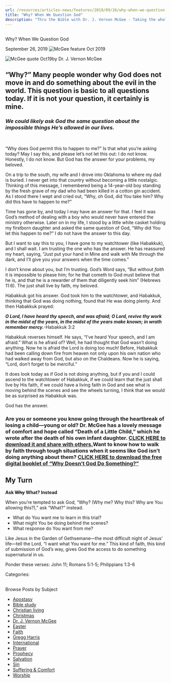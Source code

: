 ```yaml
---
url: /resources/articles-news/features/2019/09/26/why-when-we-question-god
title: "Why? When We Question God"
description: "Thru the Bible with Dr. J. Vernon McGee - Taking the whole Word to the whole world"
---
```







## 
 Why? When We Question God


September 26, 2019
![McGee feature Oct 2019](https://www.ttb.org/images/default-source/Features-and-News/mcgee-feature-oct-2019.jpg?sfvrsn=8bbe1e16_0 "McGee feature Oct 2019")




![McGee quote Oct19](/images/default-source/Features-and-News/mcgee-quote-oct19.jpg?sfvrsn=fdbe1e16_0&MaxWidth=300&MaxHeight=&ScaleUp=false&Quality=High&Method=ResizeFitToAreaArguments&Signature=000D4D36A968655B759B91885B12866D2F372886 "McGee quote Oct19")by Dr. J. Vernon McGee


## “Why?” Many people wonder why God does not move in and do something about the evil in the world. This question is basic to all questions today. If it is not your question, it certainly is mine.


### *We could likely ask God the same question about the impossible things He’s allowed in our lives.*


 


“Why does God permit this to happen to me?” Is that what you’re asking today? May I say this, and please let’s not let this out: I do not know. Honestly, I do not know. But God has the answer for your problems, my beloved.


On a trip to the south, my wife and I drove into Oklahoma to where my dad is buried. I never get into that country without becoming a little nostalgic. Thinking of this message, I remembered being a 14-year-old boy standing by the fresh grave of my dad who had been killed in a cotton gin accident. As I stood there I wept and cried out, “Why, oh God, did You take him? Why did this have to happen to me?”


Time has gone by, and today I may have an answer for that. I feel it was God’s method of dealing with a boy who would never have entered the ministry otherwise. Later on in my life, I stood by a little white casket holding my firstborn daughter and asked the same question of God, “Why did You let this happen to me?” I do not have the answer to this day. 


But I want to say this to you, I have gone to my watchtower (like Habakkuk), and I shall wait. I am trusting the one who has the answer. He has reassured my heart, saying, “Just put your hand in Mine and walk with Me through the dark, and I’ll give you your answers when the time comes.” 


I don’t know about you, but I’m trusting. God’s Word says, “But without *faith* it is impossible to please him; for he that cometh to God must believe that he is, and that he is a rewarder of them that diligently seek him” (Hebrews 11:6). The just shall live by faith, my beloved.


Habakkuk got his answer. God took him to the watchtower, and Habakkuk, thinking that God was doing nothing, found that He was doing plenty. And then Habakkuk prayed:


***O Lord, I have heard thy speech, and was afraid; O Lord, revive thy work in the midst of the years, in the midst of the years make known; in wrath remember mercy.***-Habakkuk 3:2


Habakkuk reverses himself. He says, “I’ve heard Your speech, and I am afraid.” What is he afraid of? Well, he had thought that God wasn’t doing anything. Now he is afraid the Lord is doing too much! Before, Habakkuk had been calling down fire from heaven not only upon his own nation who had walked away from God, but also on the Chaldeans. Now he is saying, “Lord, don’t forget to be merciful.”


It does look today as if God is not doing anything, but if you and I could ascend to the watchtower of Habakkuk, if we could learn that the just shall live by His faith, if we could have a living faith in God and see what is moving behind the scenes and see the wheels turning, I think that we would be as surprised as Habakkuk was.


God has the answer. 


### Are you or someone you know going through the heartbreak of losing a child—young or old? Dr. McGee has a lovely message of comfort and hope called **“Death of a Little Child,”** which he wrote after the death of his own infant daughter. [CLICK HERE to download it and share with others.](https://ttb.org/docs/default-source/Booklets/death-of-a-little-child.pdf?sfvrsn=2)Want to know how to walk by faith through tough situations when it seems like God isn’t doing anything about them? [CLICK HERE to download the free digital booklet of **“Why Doesn’t God Do Something?”**](https://ttb.org/docs/default-source/Booklets/why-doesn-39-t-god-do-something_ttb.pdf?sfvrsn=4)



## My Turn



**Ask ~~Why~~ What? Instead**


When you’re tempted to ask God, “Why? (Why me? Why this? Why are You allowing this?),” ask “What?” instead. 


* What do You want me to learn in this trial?
* What might You be doing behind the scenes?
* What response do You want from me?


Like Jesus in the Garden of Gethsemane—the most difficult night of Jesus’ life—tell the Lord, “I want what You want for me.” This kind of faith, this kind of submission of God’s way, gives God the access to do something supernatural in us. 


Ponder these verses: John 11; Romans 5:1-5; Philippians 1:3-6 



Categories: 









## 
 Browse Posts by Subject


* [Apostasy](/resources/articles-news/-in-tags/tags/Apostasy)
* [Bible study](/resources/articles-news/-in-tags/tags/Bible-study)
* [Christian living](/resources/articles-news/-in-tags/tags/Christian-living)
* [Christmas](/resources/articles-news/-in-tags/tags/Christmas)
* [Dr. J. Vernon McGee](/resources/articles-news/-in-tags/tags/Dr-J-Vernon-McGee)
* [Easter](/resources/articles-news/-in-tags/tags/easter)
* [Faith](/resources/articles-news/-in-tags/tags/Faith)
* [Gregg Harris](/resources/articles-news/-in-tags/tags/Gregg-Harris)
* [International](/resources/articles-news/-in-tags/tags/International)
* [Prayer](/resources/articles-news/-in-tags/tags/prayer)
* [Prophecy](/resources/articles-news/-in-tags/tags/Prophecy)
* [Salvation](/resources/articles-news/-in-tags/tags/Salvation)
* [Sin](/resources/articles-news/-in-tags/tags/sin)
* [Suffering & Comfort](/resources/articles-news/-in-tags/tags/Suffering-Comfort)
* [Worship](/resources/articles-news/-in-tags/tags/worship)






